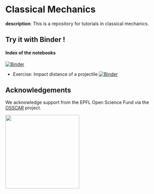 # Classical Mechanics

**description**: This is a repository for tutorials in classical mechanics.

## Try it with Binder !

#### Index of the notebooks
[![Binder](https://mybinder.org/badge_logo.svg)](https://mybinder.org/v2/gh/osscar-org/OSSCAR-Classical-Mechanics/master?urlpath=%2Fapps%2Fnotebooks%2Findex.ipynb)

- Exercise: Impact distance of a projectile
[![Binder](https://mybinder.org/badge_logo.svg)](https://mybinder.org/v2/gh/nathraim/OSSCAR-Classical-Mechanics/master?filepath=notebooks%2Fprojectile-notebook.ipynb)

## Acknowledgements

We acknowledge support from the EPFL Open Science Fund via the [OSSCAR](http://www.osscar.org) project.

<img src='http://www.osscar.org/wp-content/uploads/2019/03/OSSCAR-logo.png' width='230'>
